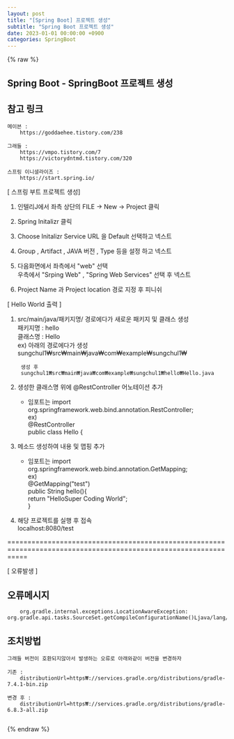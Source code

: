```yaml
---
layout: post
title: "[Spring Boot] 프로젝트 생성"
subtitle: "Spring Boot 프로젝트 생성"
date: 2023-01-01 00:00:00 +0900
categories: SpringBoot
---
```

{% raw %}
## Spring Boot - SpringBoot 프로젝트 생성  
  
## 참고 링크  
	메이븐 :  
		https://goddaehee.tistory.com/238  
  
	그래들 :  
		https://vmpo.tistory.com/7  
		https://victorydntmd.tistory.com/320  
  
	스프링 이니셜라이즈 :  
		https://start.spring.io/  
  
[ 스프링 부트 프로젝트  생성]  
  
1. 인텔리J에서 좌측 상단의 FILE -> New -> Project 클릭  
  
2. Spring Initalizr 클릭  
  
3. Choose Initalizr Service URL 을 Default 선택하고 넥스트  
  
4. Group ,  Artifact , JAVA 버전 , Type 등을 설정 하고 넥스트  
  
5. 다음화면에서 좌측에서 "web" 선택  
	우측에서 "Srping Web" , "Spring Web Services" 선택 후 넥스트  
  
6. Project Name 과 Project location 경로 지정 후 피니쉬  
  
[ Hello World 출력 ]  
  
1. src/main/java/패키지명/ 경로에다가 새로운 패키지 및 클래스 생성  
	패키지명 : hello  
	클래스명 : Hello  
	ex) 아래의 경로에다가 생성  
		sungchul1₩src₩main₩java₩com₩example₩sungchul1₩  
  
		생성 후  
		sungchul1₩src₩main₩java₩com₩example₩sungchul1₩hello₩Hello.java  
  
2. 생성한 클래스명 위에 @RestController 어노테이션 추가  
	* 임포트는 import org.springframework.web.bind.annotation.RestController;  
	ex)  
		@RestController  
		public class Hello {  
  
3. 메소드 생성하여 내용 및 맵핑 추가  
	* 임포트는 import org.springframework.web.bind.annotation.GetMapping;  
	ex)  
		@GetMapping("test")  
		public String hello(){  
			return "HelloSuper Coding World";  
		}  
  
4. 해당 프로젝트를 실행 후 접속  
	localhost:8080/test  
  
=================================================================================================================  
  
[ 오류발생 ]  
  
## 오류메시지  
		org.gradle.internal.exceptions.LocationAwareException: org.gradle.api.tasks.SourceSet.getCompileConfigurationName()Ljava/lang/String;  
  
## 조치방법  
	그래들 버전이 호환되지않아서 발생하는 오류로 아래와같이 버전을 변경하자  
  
	기존 :  
		distributionUrl=https₩://services.gradle.org/distributions/gradle-7.4.1-bin.zip  
  
	변경 후 :  
		distributionUrl=https₩://services.gradle.org/distributions/gradle-6.8.3-all.zip  
	                                                                                                                                                                                                                                                                                                                                                                                                                                                                                                                                                                                                                                                                                                                                                                                                                                                                                                                                                                                                                                                                                                                                                                                                                                                                                                                                                                                                                                                                                                                                                                                                            

{% endraw %}
